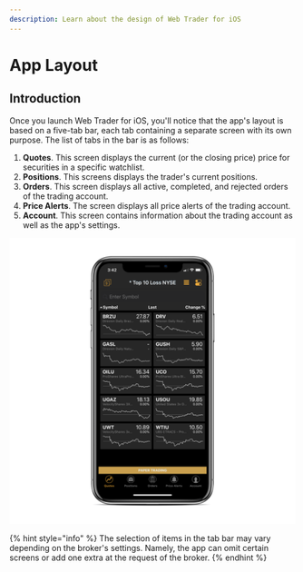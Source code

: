 ```yaml
---
description: Learn about the design of Web Trader for iOS
---
```


# App Layout

## Introduction

Once you launch Web Trader for iOS, you'll notice that the app's layout is based on a five-tab bar, each tab containing a separate screen with its own purpose. The list of tabs in the bar is as follows:

1. **Quotes**. This screen displays the current \(or the closing price\) price for securities in a specific watchlist. 
2. **Positions**. This screens displays the trader's current positions.
3. **Orders**. This screen displays all active, completed, and rejected orders of the trading account.
4. **Price Alerts**. The screen displays all price alerts of the trading account.
5. **Account**. This screen contains information about the trading account as well as the app's settings.

![](../../.gitbook/assets/img_0013_iphonexspacegrey_portrait.png)

{% hint style="info" %}
The selection of items in the tab bar may vary depending on the broker's settings. Namely, the app can omit certain screens or add one extra at the request of the broker.
{% endhint %}

